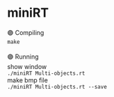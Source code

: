 # miniRT

🟣 Compiling</br>
```make```</br>
</br>
🟣 Running</br>
show window</br>
```./miniRT Multi-objects.rt```</br>
make bmp file</br>
```./miniRT Multi-objects.rt --save```</br>
